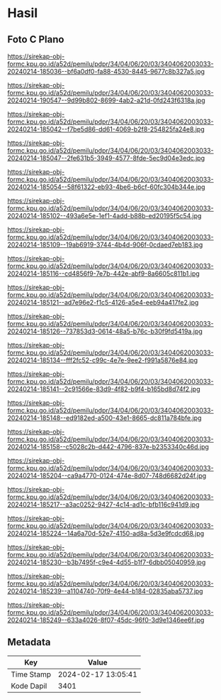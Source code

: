 # Hasil

## Foto C Plano

https://sirekap-obj-formc.kpu.go.id/a52d/pemilu/pdpr/34/04/06/20/03/3404062003033-20240214-185036--bf6a0df0-fa88-4530-8445-9677c8b327a5.jpg

https://sirekap-obj-formc.kpu.go.id/a52d/pemilu/pdpr/34/04/06/20/03/3404062003033-20240214-190547--9d99b802-8699-4ab2-a21d-0fd243f6318a.jpg

https://sirekap-obj-formc.kpu.go.id/a52d/pemilu/pdpr/34/04/06/20/03/3404062003033-20240214-185042--f7be5d86-dd61-4069-b2f8-254825fa24e8.jpg

https://sirekap-obj-formc.kpu.go.id/a52d/pemilu/pdpr/34/04/06/20/03/3404062003033-20240214-185047--2fe631b5-3949-4577-8fde-5ec9d04e3edc.jpg

https://sirekap-obj-formc.kpu.go.id/a52d/pemilu/pdpr/34/04/06/20/03/3404062003033-20240214-185054--58f61322-eb93-4be6-b6cf-60fc304b344e.jpg

https://sirekap-obj-formc.kpu.go.id/a52d/pemilu/pdpr/34/04/06/20/03/3404062003033-20240214-185102--493a6e5e-1ef1-4add-b88b-ed20195f5c54.jpg

https://sirekap-obj-formc.kpu.go.id/a52d/pemilu/pdpr/34/04/06/20/03/3404062003033-20240214-185109--19ab6919-3744-4b4d-906f-0cdaed7eb183.jpg

https://sirekap-obj-formc.kpu.go.id/a52d/pemilu/pdpr/34/04/06/20/03/3404062003033-20240214-185116--cd4856f9-7e7b-442e-abf9-8a6605c811b1.jpg

https://sirekap-obj-formc.kpu.go.id/a52d/pemilu/pdpr/34/04/06/20/03/3404062003033-20240214-185121--ad7e96e2-f1c5-4126-a5e4-eeb94a417fe2.jpg

https://sirekap-obj-formc.kpu.go.id/a52d/pemilu/pdpr/34/04/06/20/03/3404062003033-20240214-185126--737853d3-0614-48a5-b76c-b30f9fd5419a.jpg

https://sirekap-obj-formc.kpu.go.id/a52d/pemilu/pdpr/34/04/06/20/03/3404062003033-20240214-185134--fff2fc52-c99c-4e7e-9ee2-f991a5876e84.jpg

https://sirekap-obj-formc.kpu.go.id/a52d/pemilu/pdpr/34/04/06/20/03/3404062003033-20240214-185141--2c91566e-83d9-4f82-b9f4-b165bd8d74f2.jpg

https://sirekap-obj-formc.kpu.go.id/a52d/pemilu/pdpr/34/04/06/20/03/3404062003033-20240214-185148--ed9182ed-a500-43e1-8665-dc811a784bfe.jpg

https://sirekap-obj-formc.kpu.go.id/a52d/pemilu/pdpr/34/04/06/20/03/3404062003033-20240214-185158--c5028c2b-d442-4796-837e-b2353340c46d.jpg

https://sirekap-obj-formc.kpu.go.id/a52d/pemilu/pdpr/34/04/06/20/03/3404062003033-20240214-185204--ca9a4770-0124-474e-8d07-748d6682d24f.jpg

https://sirekap-obj-formc.kpu.go.id/a52d/pemilu/pdpr/34/04/06/20/03/3404062003033-20240214-185217--a3ac0252-9427-4c14-ad1c-bfb116c941d9.jpg

https://sirekap-obj-formc.kpu.go.id/a52d/pemilu/pdpr/34/04/06/20/03/3404062003033-20240214-185224--14a6a70d-52e7-4150-ad8a-5d3e9fcdcd68.jpg

https://sirekap-obj-formc.kpu.go.id/a52d/pemilu/pdpr/34/04/06/20/03/3404062003033-20240214-185230--b3b7495f-c9e4-4d55-b1f7-6dbb05040959.jpg

https://sirekap-obj-formc.kpu.go.id/a52d/pemilu/pdpr/34/04/06/20/03/3404062003033-20240214-185239--a1104740-70f9-4e44-b184-02835aba5737.jpg

https://sirekap-obj-formc.kpu.go.id/a52d/pemilu/pdpr/34/04/06/20/03/3404062003033-20240214-185249--633a4026-8f07-45dc-96f0-3d9e1346ee6f.jpg


## Metadata

| Key        | Value               |
| ---------- | ------------------- |
| Time Stamp | 2024-02-17 13:05:41 |
| Kode Dapil | 3401                |



